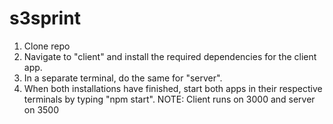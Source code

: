 # s3sprint

1. Clone repo
2. Navigate to "client" and install the required dependencies for the client app.
3. In a separate terminal, do the same for "server".
4. When both installations have finished, start both apps in their respective terminals by typing "npm start".
NOTE: Client runs on 3000 and server on 3500
